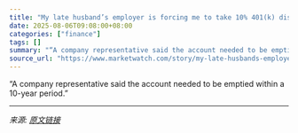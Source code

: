 ```yaml
---
title: "My late husband’s employer is forcing me to take 10% 401(k) distributions. Help!"
date: 2025-08-06T09:08:00+08:00
categories: ["finance"]
tags: []
summary: "“A company representative said the account needed to be emptied within a 10-year period.”"
source_url: "https://www.marketwatch.com/story/my-late-husbands-employer-is-forcing-me-to-take-10-401-k-distributions-help-fe94579c?mod=mw_rss_topstories"
---
```


“A company representative said the account needed to be emptied within a 10-year period.”

---

*来源: [原文链接](https://www.marketwatch.com/story/my-late-husbands-employer-is-forcing-me-to-take-10-401-k-distributions-help-fe94579c?mod=mw_rss_topstories)*
